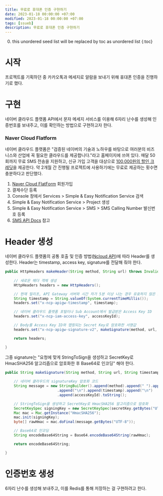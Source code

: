 ```yaml
---
title: 무료로 휴대폰 인증 구현하기
date: 2023-01-18 00:00:00 +07:00
modified: 2023-01-18 00:00:00 +07:00
tags: [ssueb]
description: 무료로 휴대폰 인증 구현하기
---
```


0. this unordered seed list will be replaced by toc as unordered list
{:toc}

# 시작
프로젝트를 기획하던 중 카카오톡과 메세지로 알람을 보내기 위해 휴대폰 인증을 진행하기로 했다.

# 구현
네이버 클라우드 플랫폼 API에서 문자 메세지 서비스를 이용해 6자리 난수를 생성해 인증번호를 보내주고, 이를 확인하는 방법으로 구현하고자 한다.

### Naver Cloud Flatform
네이버 클라우드 플랫폼은 "검증된 네이버의 기술과 노하우를 바탕으로 여러분의 비즈니스와 산업에 꼭 필요한 클라우드를 제공합니다."라고 홈페이지에 쓰여 있다.
매달 50회까지 무료 SMS 전송을 지원하고, 신규 가입 고객을 대상으로 [100,000원의 할인 크레딧](https://www.ncloud.com/main/creditEvent)을 제공한다.
약 2개월 간 진행될 프로젝트에 사용하기에는 무료로 제공하는 횟수면 충분하다고 판단했다.

1. [Naver Cloud FlatForm](https://www.ncloud.com/) 회원가입
2. 결제수단 등록
3. Console 창에서 Services > Simple & Easy Notification Service 검색
4. Simple & Easy Notification Service > Project 생성
5. Simple & Easy Notification Service > SMS > SMS Calling Number 발신번호 등록
6. [SMS API Docs](https://api.ncloud-docs.com/docs/ko/ai-application-service-sens-smsv2) 참고

# Header 생성
네이버 클라우드 플랫폼의 공통 호출 및 인증 방법([Ncloud API](https://api.ncloud-docs.com/docs/common-ncpapi))에 따라 Header를 생성한다.
Header는 timestamp, access key, signature를 전달해 줘야 한다.

```java
public HttpHeaders makeHeader(String method, String url) throws InvalidKeyException, IllegalStateException, UnsupportedEncodingException, NoSuchAlgorithmException {
		
	// 새로운 헤더 객체 생성
	HttpHeaders headers = new HttpHeaders();

	// 현재 밀리초, API Gateway 서버와 시간 차가 5분 이상 나는 경우 유효하지 않은 요청으로 간주
	String timestamp = String.valueOf(System.currentTimeMillis());
	headers.set("x-ncp-apigw-timestamp", timestamp);

	// 네이버 클라우드 플랫폼 포털이나 Sub Account에서 발급받은 Access Key ID
	headers.set("x-ncp-iam-access-key", accessKeyId);

	// Body를 Access Key ID와 맵핑되는 Secret Key로 암호화한 서명값
	headers.set("x-ncp-apigw-signature-v2", makeSignature(method, url, timestamp));

	return headers;

}
```

그중 signature는 "요청에 맞게 StringToSign을 생성하고 SecretKey로 HmacSHA256 알고리즘으로 암호화한 후 Base64로 인코딩" 해야 한다. 
```java
public String makeSignature(String method, String url, String timestamp) throws IllegalStateException, UnsupportedEncodingException, NoSuchAlgorithmException, InvalidKeyException {
		
	// 네이버 클라우드의 signatureKey 암호화 코드
	String message = new StringBuilder().append(method).append(" ").append(url)
					    .append("\n").append(timestamp).append("\n")
					    .append(accessKeyId).toString();

	// StringToSign을 생성하고 SecretKey로 HmacSHA256 알고리즘으로 암호화
	SecretKeySpec signingKey = new SecretKeySpec(secretKey.getBytes("UTF-8"), "HmacSHA256");
	Mac mac = Mac.getInstance("HmacSHA256");
	mac.init(signingKey);
	byte[] rawHmac = mac.doFinal(message.getBytes("UTF-8"));

	// Base64로 인코딩
	String encodeBase64String = Base64.encodeBase64String(rawHmac);

	return encodeBase64String;

}
```

# 인증번호 생성
6자리 난수를 생성해 보내주고, 이를 Redis를 통해 저장하는 걸 구현하려고 한다.
